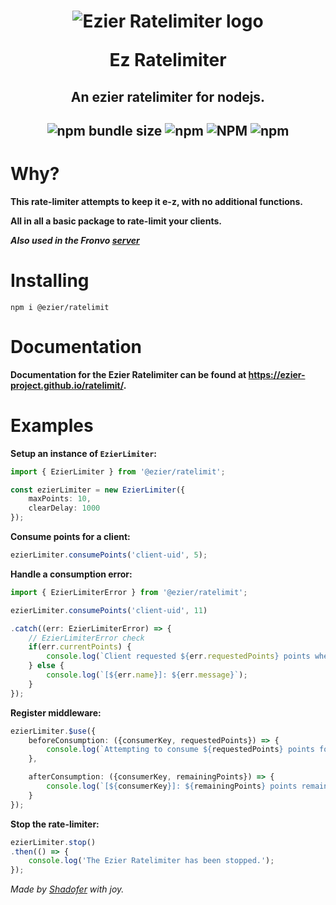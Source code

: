 <h1 align='center'><img src='https://github.com/ezier-project/ratelimit/blob/master/images/ratelimit.svg' alt='Ezier Ratelimiter logo'>

Ez Ratelimiter</h1>

<h2 align='center'>An ezier ratelimiter for nodejs.</h2>

<h2 align='center'>

![npm bundle size](https://img.shields.io/bundlephobia/min/@ezier/ratelimit?style=for-the-badge) ![npm](https://img.shields.io/npm/dm/@ezier/ratelimit?style=for-the-badge) ![NPM](https://img.shields.io/npm/l/@ezier/ratelimit?style=for-the-badge) ![npm](https://img.shields.io/npm/v/@ezier/ratelimit?style=for-the-badge)

# Why?

**This rate-limiter attempts to keep it e-z, with no additional functions.**

**All in all a basic package to rate-limit your clients.**

***Also used in the Fronvo [server](https://github.com/Fronvo/fronvo)***

# Installing

```
npm i @ezier/ratelimit
```

# Documentation
**Documentation for the Ezier Ratelimiter can be found at https://ezier-project.github.io/ratelimit/.**

# Examples

**Setup an instance of `EzierLimiter`:**

```ts
import { EzierLimiter } from '@ezier/ratelimit';

const ezierLimiter = new EzierLimiter({
    maxPoints: 10,
    clearDelay: 1000
});
```

**Consume points for a client:**
```ts
ezierLimiter.consumePoints('client-uid', 5);
```

**Handle a consumption error:**

```ts
import { EzierLimiterError } from '@ezier/ratelimit';

ezierLimiter.consumePoints('client-uid', 11)

.catch((err: EzierLimiterError) => {
    // EzierLimiterError check
    if(err.currentPoints) {
        console.log(`Client requested ${err.requestedPoints} points when it has ${err.currentPoints} points and maxPoints are ${err.maxPoints}.`);
    } else {
        console.log(`[${err.name}]: ${err.message}`);
    }
});
```

**Register middleware:**
```ts
ezierLimiter.$use({
    beforeConsumption: ({consumerKey, requestedPoints}) => {
        console.log(`Attempting to consume ${requestedPoints} points for ${consumerKey}...`)
    },

    afterConsumption: ({consumerKey, remainingPoints}) => {
        console.log(`[${consumerKey}]: ${remainingPoints} points remaining.`);
    }
});
```

**Stop the rate-limiter:**

```ts
ezierLimiter.stop()
.then(() => {
    console.log('The Ezier Ratelimiter has been stopped.');
});
```

<i>Made by [Shadofer](https://github.com/shadofer) with joy.</i>
